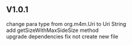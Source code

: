 ## V1.0.1


change para type from org.m4m.Uri to Uri String  
add getSizeWithMaxSideSize method  
upgrade dependencies fix not create new file